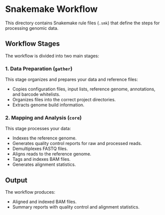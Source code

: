 # Snakemake Workflow

This directory contains Snakemake rule files (`.smk`) that define the steps for processing genomic data.

## Workflow Stages

The workflow is divided into two main stages:

### 1. Data Preparation (`gather`)

This stage organizes and prepares your data and reference files:

* Copies configuration files, input lists, reference genome, annotations, and barcode whitelists.
* Organizes files into the correct project directories.
* Extracts genome build information.

### 2. Mapping and Analysis (`core`)

This stage processes your data:

* Indexes the reference genome.
* Generates quality control reports for raw and processed reads.
* Demultiplexes FASTQ files.
* Aligns reads to the reference genome.
* Tags and indexes BAM files.
* Generates alignment statistics.

## Output

The workflow produces:

* Aligned and indexed BAM files.
* Summary reports with quality control and alignment statistics. 